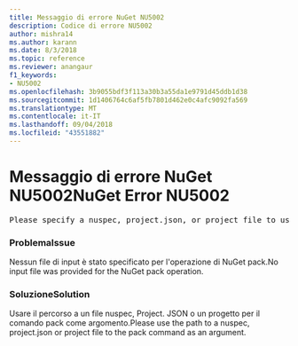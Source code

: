 ```yaml
---
title: Messaggio di errore NuGet NU5002
description: Codice di errore NU5002
author: mishra14
ms.author: karann
ms.date: 8/3/2018
ms.topic: reference
ms.reviewer: anangaur
f1_keywords:
- NU5002
ms.openlocfilehash: 3b9055bdf3f113a30b3a55da1e9791d45ddb1d38
ms.sourcegitcommit: 1d1406764c6af5fb7801d462e0c4afc9092fa569
ms.translationtype: MT
ms.contentlocale: it-IT
ms.lasthandoff: 09/04/2018
ms.locfileid: "43551882"
---
```

# <a name="nuget-error-nu5002"></a><span data-ttu-id="26cbf-103">Messaggio di errore NuGet NU5002</span><span class="sxs-lookup"><span data-stu-id="26cbf-103">NuGet Error NU5002</span></span>
<pre>Please specify a nuspec, project.json, or project file to use.</pre>

### <a name="issue"></a><span data-ttu-id="26cbf-104">Problema</span><span class="sxs-lookup"><span data-stu-id="26cbf-104">Issue</span></span>

<span data-ttu-id="26cbf-105">Nessun file di input è stato specificato per l'operazione di NuGet pack.</span><span class="sxs-lookup"><span data-stu-id="26cbf-105">No input file was provided for the NuGet pack operation.</span></span>


### <a name="solution"></a><span data-ttu-id="26cbf-106">Soluzione</span><span class="sxs-lookup"><span data-stu-id="26cbf-106">Solution</span></span>

<span data-ttu-id="26cbf-107">Usare il percorso a un file nuspec, Project. JSON o un progetto per il comando pack come argomento.</span><span class="sxs-lookup"><span data-stu-id="26cbf-107">Please use the path to a nuspec, project.json or project file to the pack command as an argument.</span></span>

